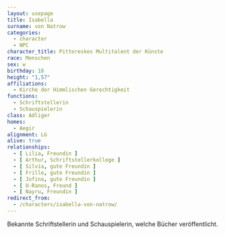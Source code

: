 ```yaml
---
layout: usepage
title: Isabella
surname: von Natrow
categories:
  - character
  - NPC
character_title: Pittoreskes Multitalent der Künste
race: Menschen
sex: w
birthday: 18
height: "1,57"
affiliations:
  - Kirche der Himmlischen Gerechtigkeit
functions:
  - Schriftstellerin
  - Schauspielerin
class: Adliger
homes:
  - Aegir
alignment: LG
alive: true
relationships:
  - [ Lilia, Freundin ]
  - [ Arthur, Schriftstellerkollege ]
  - [ Silvia, gute Freundin ]
  - [ Frille, gute Freundin ]
  - [ Jofina, gute Freundin ]
  - [ U-Ranos, Freund ]
  - [ Nayru, Freundin ]
redirect_from:
  - /characters/isabella-von-natrow/
---
```


Bekannte Schriftstellerin und Schauspielerin, welche Bücher veröffentlicht.